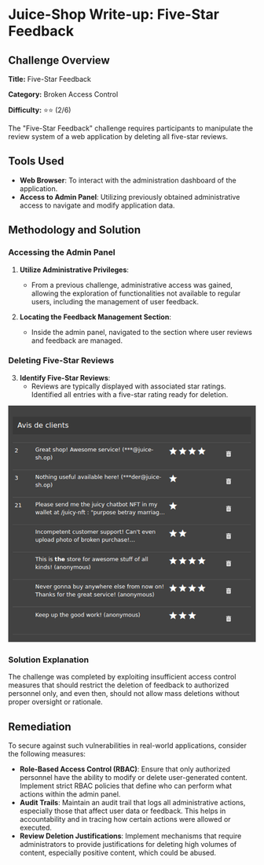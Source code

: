 # Juice-Shop Write-up: Five-Star Feedback

## Challenge Overview

**Title:** Five-Star Feedback

**Category:** Broken Access Control

**Difficulty:** ⭐⭐ (2/6)

The "Five-Star Feedback" challenge requires participants to manipulate the review system of a web application by deleting all five-star reviews. 

## Tools Used

- **Web Browser**: To interact with the administration dashboard of the application.
- **Access to Admin Panel**: Utilizing previously obtained administrative access to navigate and modify application data.

## Methodology and Solution

### Accessing the Admin Panel

1. **Utilize Administrative Privileges**:
   - From a previous challenge, administrative access was gained, allowing the exploration of functionalities not available to regular users, including the management of user feedback.
   
2. **Locating the Feedback Management Section**:
   - Inside the admin panel, navigated to the section where user reviews and feedback are managed.

### Deleting Five-Star Reviews

3. **Identify Five-Star Reviews**:
   - Reviews are typically displayed with associated star ratings. Identified all entries with a five-star rating ready for deletion.
   
![admin panel view](../assets/difficulty2/five_star_feedback.png)


### Solution Explanation

The challenge was completed by exploiting insufficient access control measures that should restrict the deletion of feedback to authorized personnel only, and even then, should not allow mass deletions without proper oversight or rationale. 

## Remediation

To secure against such vulnerabilities in real-world applications, consider the following measures:

- **Role-Based Access Control (RBAC)**: Ensure that only authorized personnel have the ability to modify or delete user-generated content. Implement strict RBAC policies that define who can perform what actions within the admin panel.
- **Audit Trails**: Maintain an audit trail that logs all administrative actions, especially those that affect user data or feedback. This helps in accountability and in tracing how certain actions were allowed or executed.
- **Review Deletion Justifications**: Implement mechanisms that require administrators to provide justifications for deleting high volumes of content, especially positive content, which could be abused.
